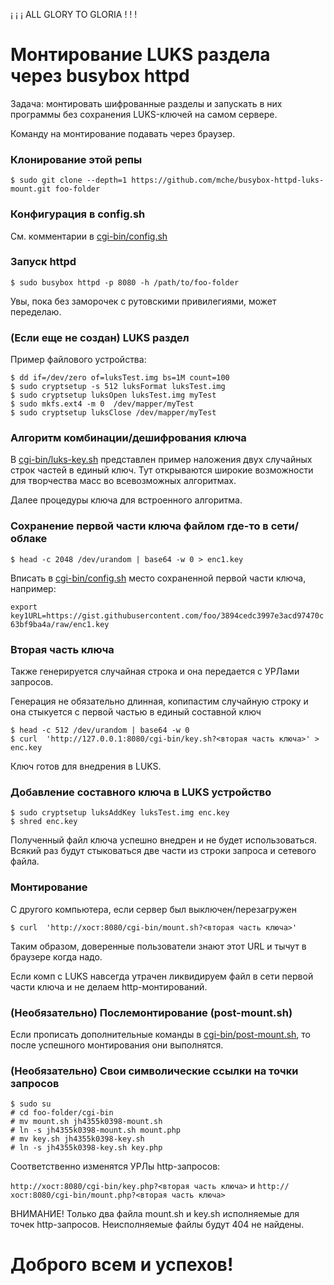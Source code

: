 ¡ ¡ ¡ ALL GLORY TO GLORIA ! ! !

# Монтирование LUKS раздела через busybox httpd

Задача: монтировать шифрованные разделы и запускать в них программы без сохранения LUKS-ключей на самом сервере.

Команду на монтирование подавать через браузер.

### Клонирование этой репы

```
$ sudo git clone --depth=1 https://github.com/mche/busybox-httpd-luks-mount.git foo-folder
```

### Конфигурация в config.sh

См. комментарии в [cgi-bin/config.sh](https://github.com/mche/busybox-httpd-luks-mount/tree/master/cgi-bin/config.sh)


### Запуск httpd

```
$ sudo busybox httpd -p 8080 -h /path/to/foo-folder
```

Увы, пока без заморочек с рутовскими привилегиями, может переделаю.

###  (Если еще не создан) LUKS раздел

Пример файлового устройства:
```
$ dd if=/dev/zero of=luksTest.img bs=1M count=100
$ sudo cryptsetup -s 512 luksFormat luksTest.img
$ sudo cryptsetup luksOpen luksTest.img myTest
$ sudo mkfs.ext4 -m 0  /dev/mapper/myTest
$ sudo cryptsetup luksClose /dev/mapper/myTest
```

### Алгоритм комбинации/дешифрования ключа

В [cgi-bin/luks-key.sh](https://github.com/mche/busybox-httpd-luks-mount/tree/master/cgi-bin/luks-key.sh) представлен пример наложения двух случайных строк частей в единый ключ.
Тут открываются широкие возможности для творчества масс во всевозможных алгоритмах.

Далее процедуры ключа для встроенного алгоритма.

### Сохранение первой части ключа файлом где-то в сети/облаке

```
$ head -c 2048 /dev/urandom | base64 -w 0 > enc1.key
```

Вписать в [cgi-bin/config.sh](https://github.com/mche/busybox-httpd-luks-mount/tree/master/cgi-bin/config.sh) место сохраненной первой части ключа, например:

`export key1URL=https://gist.githubusercontent.com/foo/3894cedc3997e3acd97470c63bf9ba4a/raw/enc1.key`

### Вторая часть ключа

Также генерируется случайная строка и она передается с УРЛами запросов.

Генерация не обязательно длинная, копипастим случайную строку и она стыкуется с первой частью в единый составной ключ
```
$ head -c 512 /dev/urandom | base64 -w 0
$ curl  'http://127.0.0.1:8080/cgi-bin/key.sh?<вторая часть ключа>' > enc.key
```

Ключ готов для внедрения в LUKS.


### Добавление составного ключа в LUKS устройство

```
$ sudo cryptsetup luksAddKey luksTest.img enc.key
$ shred enc.key
```
Полученный файл ключа успешно внедрен и не будет использоваться. Всякий раз будут стыковаться две части из строки запроса и сетевого файла.


### Монтирование

С другого компьютера, если сервер был выключен/перезагружен

```
$ curl  'http://хост:8080/cgi-bin/mount.sh?<вторая часть ключа>'
```

Таким образом, доверенные пользователи знают этот URL и тычут в браузере когда надо.

Если комп с LUKS навсегда  утрачен ликвидируем файл в сети первой  части ключа и не делаем http-монтирований.

### (Необязательно) Послемонтирование (post-mount.sh)

Если прописать дополнительные команды в [cgi-bin/post-mount.sh](https://github.com/mche/busybox-httpd-luks-mount/tree/master/cgi-bin/post-mount.sh), то после успешного монтирования они выполнятся.

### (Необязательно) Свои символические ссылки на точки запросов


```
$ sudo su
# cd foo-folder/cgi-bin
# mv mount.sh jh4355k0398-mount.sh
# ln -s jh4355k0398-mount.sh mount.php
# mv key.sh jh4355k0398-key.sh
# ln -s jh4355k0398-key.sh key.php
```

Соответственно изменятся УРЛы http-запросов:

`http://хост:8080/cgi-bin/key.php?<вторая часть ключа>` и `http://хост:8080/cgi-bin/mount.php?<вторая часть ключа>`

ВНИМАНИЕ! Только два файла mount.sh и key.sh исполняемые для точек http-запросов. Неисполняемые файлы будут 404 не найдены.

# Доброго всем и успехов!